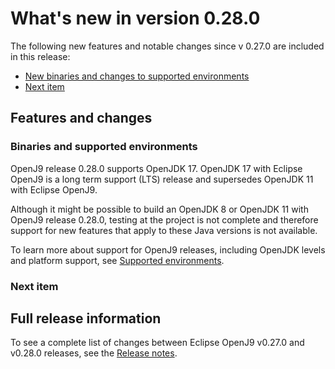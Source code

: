 <!--
* Copyright (c) 2021, 2021 IBM Corp. and others
*
* This program and the accompanying materials are made
* available under the terms of the Eclipse Public License 2.0
* which accompanies this distribution and is available at
* https://www.eclipse.org/legal/epl-2.0/ or the Apache
* License, Version 2.0 which accompanies this distribution and
* is available at https://www.apache.org/licenses/LICENSE-2.0.
*
* This Source Code may also be made available under the
* following Secondary Licenses when the conditions for such
* availability set forth in the Eclipse Public License, v. 2.0
* are satisfied: GNU General Public License, version 2 with
* the GNU Classpath Exception [1] and GNU General Public
* License, version 2 with the OpenJDK Assembly Exception [2].
*
* [1] https://www.gnu.org/software/classpath/license.html
* [2] http://openjdk.java.net/legal/assembly-exception.html
*
* SPDX-License-Identifier: EPL-2.0 OR Apache-2.0 OR GPL-2.0 WITH
* Classpath-exception-2.0 OR LicenseRef-GPL-2.0 WITH Assembly-exception
-->

# What's new in version 0.28.0

The following new features and notable changes since v 0.27.0 are included in this release:

- [New binaries and changes to supported environments](#binaries-and-supported-environments)
- [Next item](#next-item)


## Features and changes

### Binaries and supported environments

OpenJ9 release 0.28.0 supports OpenJDK 17. OpenJDK 17 with Eclipse OpenJ9 is a long term support (LTS) release and supersedes OpenJDK 11 with Eclipse OpenJ9.

Although it might be possible to build an OpenJDK 8 or OpenJDK 11 with OpenJ9 release 0.28.0, testing at the project is not complete and therefore support for new features that apply to these Java versions is not available.

To learn more about support for OpenJ9 releases, including OpenJDK levels and platform support, see [Supported environments](openj9_support.md).

### Next item ###
<!-- Replace this with the next new feature for 0.28 and update the URL list near the top of the topic to point to this section -->

## Full release information

To see a complete list of changes between Eclipse OpenJ9 v0.27.0 and v0.28.0 releases, see the [Release notes](https://github.com/eclipse-openj9/openj9/blob/master/doc/release-notes/0.28/0.28.md).

<!-- ==== END OF TOPIC ==== version0.27.md ==== -->
